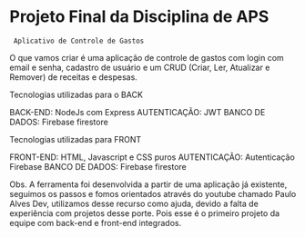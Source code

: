 # Projeto Final da Disciplina de APS
     Aplicativo de Controle de Gastos
O que vamos criar é uma aplicação de controle de gastos com login com email e senha, cadastro de usuário e um CRUD (Criar, Ler, Atualizar e Remover) de receitas e despesas.

  Tecnologias utilizadas para o BACK   
  
BACK-END: NodeJs com Express
AUTENTICAÇÃO: JWT
BANCO DE DADOS: Firebase firestore

  Tecnologias utilizadas para FRONT   
  
FRONT-END: HTML, Javascript e CSS puros
AUTENTICAÇÃO: Autenticação Firebase
BANCO DE DADOS: Firebase firestore

Obs. A ferramenta foi desenvolvida a partir de uma aplicação já existente, seguimos os passos e fomos orientados através do youtube chamado Paulo Alves Dev, utilizamos desse recurso como ajuda, devido a falta de experiência com projetos desse porte. Pois esse é o primeiro projeto da equipe com back-end e front-end integrados. 



